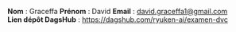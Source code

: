 **Nom** : Graceffa
**Prénom** : David
**Email** : david.graceffa1@gmail.com  
**Lien dépôt DagsHub** : https://dagshub.com/ryuken-ai/examen-dvc